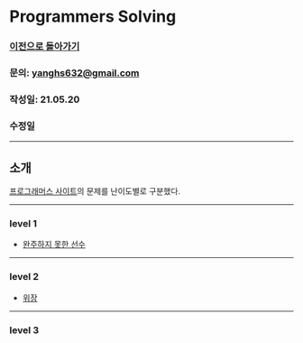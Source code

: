 # Programmers Solving

### [이전으로 돌아가기](/README.md)
### 문의: yanghs632@gmail.com
### 작성일: 21.05.20
### 수정일

---
## 소개
[프로그래머스 사이트](https://programmers.co.kr/ "프로그래머스")의 문제를 난이도별로 구분했다.

---
### level 1
- [완주하지 못한 선수](/solve/programmers/완주하지%20못한%20선수.md "완주하지 못한 선수")

---
### level 2
- [위장](/solve/programmers/위장.md "위장")

---
### level 3

